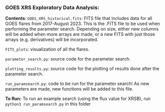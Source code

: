 ### GOES XRS Exploratory Data Analysis:

**Contents**:
`GOES_XRS_historical.fits`: FITS file that includes data for all GOES flares from 2017-August 2023. This is the .FITS file to be used when performing the parameter search. Depending on size, either new columns will be added when more arrays are made, or a new FITS with just those arrays (e.g. derivatives) will be incorporated.

`FITS_plots`: visualization of all the flares.

`parameter_search.py`: source code for the parameter search.

`plotting_results.py`: source code for the plotting of results done after the parameter search.

`run_paramsearch.py`: code to be run for the parameter search! As new parameters are made, new functions will be added to this file.

**To Run:**
To run an example search (using the flux value for XRSB), run `python3 run_paramsearch.py` in this folder

